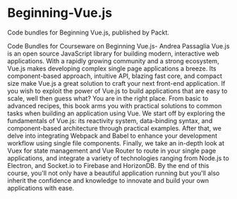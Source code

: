 # Beginning-Vue.js

Code bundles for Beginning Vue.js, published by Packt.

Code Bundles for Courseware on Beginning Vue.js- Andrea Passaglia
Vue.js is an open source JavaScript library for building modern, interactive web applications. 
With a rapidly growing community and a strong ecosystem, Vue.js makes developing complex single page applications a breeze. 
Its component-based approach, intuitive API, blazing fast core, and compact size make Vue.js a great solution to craft your next front-end application.
If you wish to exploit the power of Vue.js to build applications that are easy to scale, well then guess what? You are in the right place.
From basic to advanced recipes, this book arms you with practical solutions to common tasks when building an application using Vue.
We start off by exploring the fundamentals of Vue.js: its reactivity system, data-binding syntax, and component-based architecture through practical examples.
After that, we delve into integrating Webpack and Babel to enhance your development workflow using single file components.
Finally, we take an in-depth look at Vuex for state management and Vue Router to route in your single page applications, and integrate a variety of technologies ranging from Node.js to Electron, and Socket.io to Firebase and HorizonDB.
By the end of this course, you'll not only have a beautiful application running but you'll also inherit the confidence and knowledge to innovate and build your own applications with ease.

